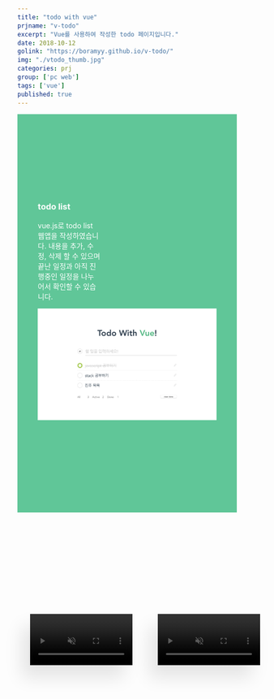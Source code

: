 ```yaml
---
title: "todo with vue"
prjname: "v-todo"
excerpt: "Vue를 사용하여 작성한 todo 페이지입니다."
date: 2018-10-12
golink: "https://boramyy.github.io/v-todo/"
img: "./vtodo_thumb.jpg"
categories: prj
group: ['pc web']
tags: ['vue']
published: true
---
```


<style>
  .content-box-1 {
    position:relative;width:70%;min-height:515px;margin-right:-100px;padding:150px 8% 120px;background:rgba(79, 192, 141, 0.9);
  }
  .content-box-1 .text-box-1 {width:35%;}
  .content-box-1 .text-box-1 .title {color:#fff;}
  .content-box-1 .text-box-1 .text {color:#fff;}
  .content-box-1 .gatsby-resp-image-wrapper {display:inline!important;margin-right:0!important;margin-left:0!important;}
  .content-box-1 .gatsby-resp-image-link {position:absolute;top:-120px;left:52%;display:block;width:900px;-webkit-box-shadow:-18px 20px 30px rgba(0,0,0,0.1);box-shadow:-18px 20px 30px rgba(0,0,0,0.1);}
  
  .content-box-2 {
    position:relative;display:flex;align-items:center;justify-content:center;margin:0 auto;padding:200px 0 150px;
  }
  .content-box-2 .screenshot {float:left;width:40%;max-width:550px;margin:0 5%;-webkit-box-shadow:-16px 25px 35px rgba(0,0,0,0.1);box-shadow:-16px 25px 35px rgba(0,0,0,0.1);}


@media (max-width: 414px) {
  .content-box-1 {width:100%;padding:300px 8% 50px;}
  .content-box-1 .text-box-1 {width:auto;}
  .content-box-1 .gatsby-resp-image-link {top:30px;left:8%;width:100%;margin-right:-100px;}
  
  .content-box-2 {display:block;padding:50px 0;}
  .content-box-2 .screenshot {float:none;width:100%;margin:10px auto;-webkit-box-shadow:0 20px 35px rgba(0,0,0,0.2);box-shadow:0 20px 35px rgba(0,0,0,0.2)}
}
</style>
<div class="prj-data prj02 vtodo">

  <div class="content-box content-box-1">
    <div class="text-box text-box-1">
      <h3 class="title">todo list</h3>
      <p class="text">
        vue.js로 todo list 웹앱을 작성하였습니다.
        내용을 추가, 수정, 삭제 할 수 있으며 끝난 일정과 아직 진행중인 일정을 나누어서 확인할 수 있습니다.
      </p>
    </div>
    <img class="main-img" src="./vtodo_full.jpg">
  </div>

  <div class="content-box content-box-2 clear">
    <video class="screenshot screenshot-1" autoplay muted loop>
      <source src="./vtodo_video1.mp4" type="video/mp4">
      Your browser does not support the video tag.
    </video>
    <video class="screenshot screenshot-2" autoplay muted loop>
      <source src="./vtodo_video2.mp4" type="video/mp4">
      Your browser does not support the video tag.
    </video>
  </div>

</div>